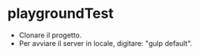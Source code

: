 # playgroundTest

  
- Clonare il progetto.
- Per avviare il server in locale, digitare: "gulp default".
